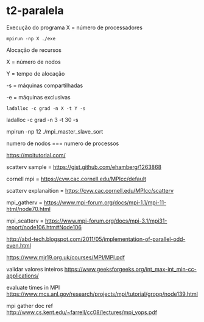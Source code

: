 # t2-paralela



Execução do programa
X = número de processadores

```
mpirun -np X ./exe
```

Alocação de recursos

X  = número de nodos

Y  = tempo de alocação

-s = máquinas compartilhadas

-e = máquinas exclusivas

```
ladalloc -c grad -n X -t Y -s
```

ladalloc -c grad -n 3 -t 30 -s

mpirun -np 12 ./mpi_master_slave_sort


numero de nodos === numero de processos


https://mpitutorial.com/

scatterv sample = https://gist.github.com/ehamberg/1263868

cornell mpi = https://cvw.cac.cornell.edu/MPIcc/default

scatterv explanaition = https://cvw.cac.cornell.edu/MPIcc/scatterv

mpi_gatherv = https://www.mpi-forum.org/docs/mpi-1.1/mpi-11-html/node70.html

mpi_scatterv = https://www.mpi-forum.org/docs/mpi-3.1/mpi31-report/node106.htm#Node106


http://abd-tech.blogspot.com/2011/05/implementation-of-parallel-odd-even.html

https://www.mjr19.org.uk/courses/MPI/MPI.pdf

validar valores inteiros
https://www.geeksforgeeks.org/int_max-int_min-cc-applications/

evaluate times in MPI
https://www.mcs.anl.gov/research/projects/mpi/tutorial/gropp/node139.html


mpi gather doc ref
http://www.cs.kent.edu/~farrell/cc08/lectures/mpi_vops.pdf